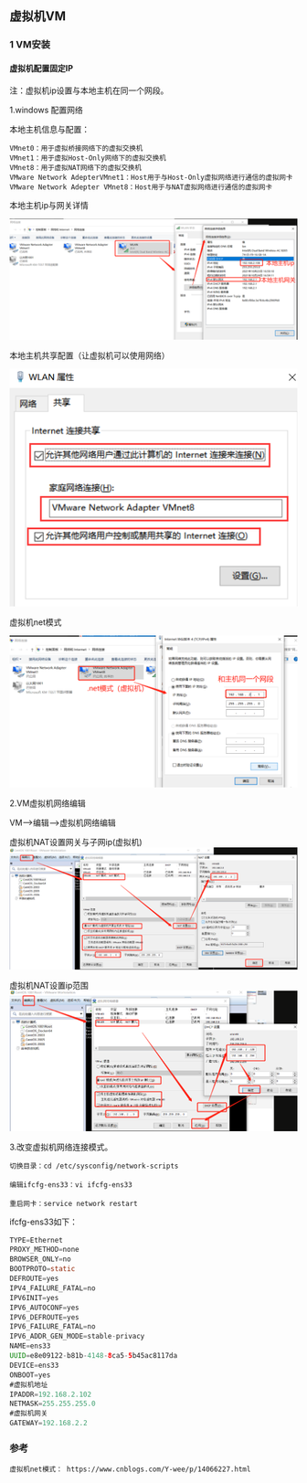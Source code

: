 ## 虚拟机VM

### 1 VM安装


#### 虚拟机配置固定IP

注：虚拟机ip设置与本地主机在同一个网段。

1.windows 配置网络

本地主机信息与配置：

    VMnet0：用于虚拟桥接网络下的虚拟交换机
    VMnet1：用于虚拟Host-Only网络下的虚拟交换机
    VMnet8：用于虚拟NAT网络下的虚拟交换机
    VMware Network AdepterVMnet1：Host用于与Host-Only虚拟网络进行通信的虚拟网卡
    VMware Network Adepter VMnet8：Host用于与NAT虚拟网络进行通信的虚拟网卡

本地主机ip与网关详情

![Image text](./images/vm1001.png)

本地主机共享配置（让虚拟机可以使用网络）

![Image text](./images/vm1002.png)

虚拟机net模式

![Image text](./images/vm1003.png)


2.VM虚拟机网络编辑

VM-->编辑-->虚拟机网络编辑

虚拟机NAT设置网关与子网ip(虚拟机)
![Image text](./images/vm1004.png)

虚拟机NAT设置ip范围
![Image text](./images/vm1005.png)

3.改变虚拟机网络连接模式。

    切换目录：cd /etc/sysconfig/network-scripts
    
    编辑ifcfg-ens33：vi ifcfg-ens33
    
    重启网卡：service network restart

ifcfg-ens33如下：    
```java
TYPE=Ethernet
PROXY_METHOD=none
BROWSER_ONLY=no
BOOTPROTO=static
DEFROUTE=yes
IPV4_FAILURE_FATAL=no
IPV6INIT=yes
IPV6_AUTOCONF=yes
IPV6_DEFROUTE=yes
IPV6_FAILURE_FATAL=no
IPV6_ADDR_GEN_MODE=stable-privacy
NAME=ens33
UUID=e8e09122-b81b-4148-8ca5-5b45ac8117da
DEVICE=ens33
ONBOOT=yes
#虚拟机地址
IPADDR=192.168.2.102
NETMASK=255.255.255.0
#虚拟机网关
GATEWAY=192.168.2.2
```

### 参考

    虚拟机net模式： https://www.cnblogs.com/Y-wee/p/14066227.html
